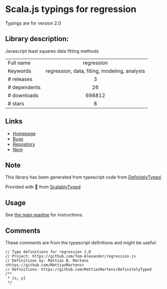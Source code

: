 
# Scala.js typings for regression

Typings are for version 2.0

## Library description:
Javascript least squares data fitting methods

|                    |                 |
| ------------------ | :-------------: |
| Full name          | regression |
| Keywords           | regression, data, fiting, modeling, analysis |
| # releases         | 3 |
| # dependents       | 26 |
| # downloads        | 698812 |
| # stars            | 8 |

## Links
- [Homepage](https://github.com/tom-alexander/regression-js#readme)
- [Bugs](https://github.com/tom-alexander/regression-js/issues)
- [Repository](https://github.com/tom-alexander/regression-js)
- [Npm](https://www.npmjs.com/package/regression)
    


## Note
This library has been generated from typescript code from [DefinitelyTyped](https://definitelytyped.org).

Provided with :purple_heart: from [ScalablyTyped](https://github.com/oyvindberg/ScalablyTyped)

## Usage
See [the main readme](../../readme.md) for instructions.

## Comments

These comments are from the typescript definitions and might be useful:
```
// Type definitions for regression 2.0
// Project: https://github.com/Tom-Alexander/regression-js
// Definitions by: Mattias B. Martens <https://github.com/MattiasMartens>
// Definitions: https://github.com/MattiasMartens/DefinitelyTyped
/**
 * [x, y]
 */

```

